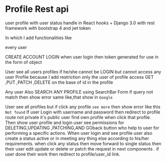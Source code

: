 # Profile Rest api

user profile with user status handle in React hooks + Django 3.0 with rest framework with bootstrap 4 and jwt token

In which I add functionalities like

every user 

CREATE ACCOUNT 
LOGIN 
when user login then token generated for use in the  form of object

User see all users profiles if he/she cannot be LOGIN
but cannot access any user Profile because I add restriction only 
the user of profile access GET ,PUT ,PATCH ,DELETE on the base of id in the profile

Any user Also SEARCH ANY PROFILE using SearchBar Form
if query not match then show error same like,that show in `Google`

User see all profiles but if click any profile ```see more``` then show error like this ``` Not found ``` 
If user Login with username and password then redirect to profile route not private it's public 
user find own profile when click that profile.
Then show user profile and login user see permissions for DELETING,UPDATING ,PATCHING,AND GOback button who help to user for performing a specific actions.
When user login and see profile user also create a status active or in meeting any thing else according to his/her requirements.
when click any status then move forward to single status then their user edit update or delete or patch the request in next components .
if user done their work then redirect to profile/user_id link.


